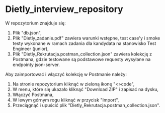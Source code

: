 # Dietly_interview_repository

W repozytorium znajduje się:
1. Plik "db.json", 
2. Plik "Dietly_zadanie.pdf" zawiera warunki wstępne, test case'y i smoke testy wykonane w ramach zadania dla kandydata na stanowisko Test Engineer (junior),
3. Plik "Dietly_Rekrutacja.postman_collection.json" zawiera kolekcję z Postmana, gdzie testowane są podstawowe requesty wysyłane na endpointy json-server.

Aby zaimportować i włączyć kolekcję w Postmanie należy:
1. Na stronie repozytorium kliknąć w zieloną ikonę "<>code",
2. W menu, które się ukazało kliknąć "Download ZIP" i zapisać na dysku,
3. Włączyć Postmana,
4. W lewym górnym rogu kliknąć w przycisk "Import",
5. Przeciągnąć i upuścić plik "Dietly_Rekrutacja.postman_collection.json".
